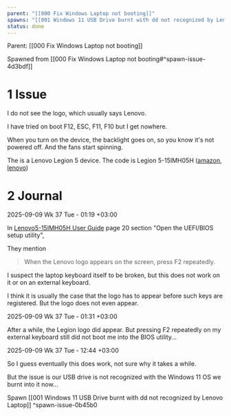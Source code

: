 ```yaml
---
parent: "[[000 Fix Windows Laptop not booting]]"
spawns: "[[001 Windows 11 USB Drive burnt with dd not recognized by Lenovo Laptop]]"
status: done
---
```


Parent: [[000 Fix Windows Laptop not booting]]

Spawned from [[000 Fix Windows Laptop not booting#^spawn-issue-4d3bdf]]

# 1 Issue

I do not see the logo, which usually says Lenovo. 

I have tried on boot F12, ESC, F11, F10 but I get nowhere.

When you turn on the device, the backlight goes on, so you know it's not powered off. And the fans start spinning.

The is a Lenovo Legion 5 device.  The code is Legion 5-15IMH05H ([amazon](https://www.amazon.com/Lenovo-81Y6000DUS-i7-10750H-1920x1080-Bluetooth/dp/B08D9S7KJ6), [lenovo](https://pcsupport.lenovo.com/us/en/products/laptops-and-netbooks/legion-series/legion-5-15imh05h/documentation/doc_userguide))

# 2 Journal

2025-09-09 Wk 37 Tue - 01:19 +03:00

In [Lenovo5-15IMH05H User Guide](https://download.lenovo.com/consumer/mobiles_pub/legion_5_15_17_ug_en_202004.pdf) page 20 section "Open the UEFI/BIOS setup utility",

They mention

> When the Lenovo logo appears on the screen, press F2 repeatedly.

I suspect the laptop keyboard itself to be broken, but this does not work on it or on an external keyboard. 

I think it is usually the case that the logo has to appear before such keys are registered. But the logo does not even appear.

2025-09-09 Wk 37 Tue - 01:31 +03:00

After a while, the Legion logo did appear. But pressing F2 repeatedly on my external keyboard still did not boot me into the BIOS utility...

2025-09-09 Wk 37 Tue - 12:44 +03:00

So I guess eventually this does work, not sure why it takes a while.

But the issue is our USB drive is not recognized with the Windows 11 OS we burnt into it now...

Spawn [[001 Windows 11 USB Drive burnt with dd not recognized by Lenovo Laptop]] ^spawn-issue-0b45b0